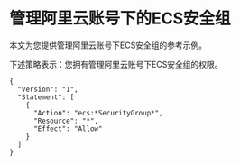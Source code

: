 # 管理阿里云账号下的ECS安全组

本文为您提供管理阿里云账号下ECS安全组的参考示例。

下述策略表示：您拥有管理阿里云账号下ECS安全组的权限。

```
{
  "Version": "1",
  "Statement": [
    {
      "Action": "ecs:*SecurityGroup*",
      "Resource": "*",
      "Effect": "Allow"
    }
  ]
}
```

